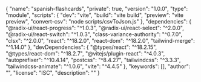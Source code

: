 {
"name": "spanish-flashcards",
"private": true,
"version": "1.0.0",
"type": "module",
"scripts": {
"dev": "vite",
"build": "vite build",
"preview": "vite preview",
"convert-csv": "node scripts/csvToJson.js"
},
"dependencies": {
"@radix-ui/react-progress": "^1.0.3",
"@radix-ui/react-select": "^2.0.0",
"@radix-ui/react-switch": "^1.0.3",
"class-variance-authority": "^0.7.0",
"clsx": "^2.0.0",
"react": "^18.2.0",
"react-dom": "^18.2.0",
"tailwind-merge": "^1.14.0"
},
"devDependencies": {
"@types/react": "^18.2.15",
"@types/react-dom": "^18.2.7",
"@vitejs/plugin-react": "^4.0.3",
"autoprefixer": "^10.4.14",
"postcss": "^8.4.27",
"tailwindcss": "^3.3.3",
"tailwindcss-animate": "^1.0.6",
"vite": "^4.4.5"
},
"keywords": [],
"author": "",
"license": "ISC",
"description": ""
}
